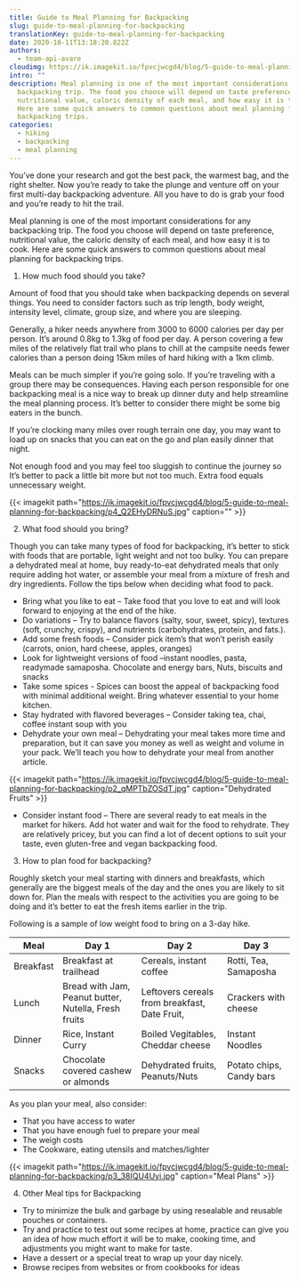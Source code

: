 ```yaml
---
title: Guide to Meal Planning for Backpacking
slug: guide-to-meal-planning-for-backpacking
translationKey: guide-to-meal-planning-for-backpacking
date: 2020-10-11T13:18:20.822Z
authors:
  - team-api-avare
cloudimg: https://ik.imagekit.io/fpvcjwcgd4/blog/5-guide-to-meal-planning-for-backpacking/p1_dh2fpt_u0PraQUV-9H.jpg
intro: ""
description: Meal planning is one of the most important considerations for any
  backpacking trip. The food you choose will depend on taste preference,
  nutritional value, caloric density of each meal, and how easy it is to cook.
  Here are some quick answers to common questions about meal planning for
  backpacking trips.
categories:
  - hiking
  - backpacking
  - meal planning
---
```

You’ve done your research and got the best pack, the warmest bag, and the right shelter. Now you’re ready to take the plunge and venture off on your first multi-day backpacking adventure. All you have to do is grab your food and you’re ready to hit the trail.

Meal planning is one of the most important considerations for any backpacking trip. The food you choose will depend on taste preference, nutritional value, the caloric density of each meal, and how easy it is to cook. Here are some quick answers to common questions about meal planning for backpacking trips.

1. How much food should you take?

Amount of food that you should take when backpacking depends on several things. You need to consider factors such as trip length, body weight, intensity level, climate, group size, and where you are sleeping.

Generally, a hiker needs anywhere from 3000 to 6000 calories per day per person. It’s around 0.8kg to 1.3kg of food per day. A person covering a few miles of the relatively flat trail who plans to chill at the campsite needs fewer calories than a person doing 15km miles of hard hiking with a 1km climb.

Meals can be much simpler if you’re going solo. If you’re traveling with a group there may be consequences. Having each person responsible for one backpacking meal is a nice way to break up dinner duty and help streamline the meal planning process. It’s better to consider there might be some big eaters in the bunch.

If you’re clocking many miles over rough terrain one day, you may want to load up on snacks that you can eat on the go and plan easily dinner that night.

Not enough food and you may feel too sluggish to continue the journey so It’s better to pack a little bit more but not too much. Extra food equals unnecessary weight.

{{< imagekit path="https://ik.imagekit.io/fpvcjwcgd4/blog/5-guide-to-meal-planning-for-backpacking/p4_Q2EHyDRNuS.jpg" caption="" >}}

2. What food should you bring?

Though you can take many types of food for backpacking, it’s better to stick with foods that are portable, light weight and not too bulky. You can prepare a dehydrated meal at home, buy ready-to-eat dehydrated meals that only require adding hot water, or assemble your meal from a mixture of fresh and dry ingredients. Follow the tips below when deciding what food to pack.

* Bring what you like to eat – Take food that you love to eat and will look forward to enjoying at the end of the hike.
* Do variations – Try to balance flavors (salty, sour, sweet, spicy), textures (soft, crunchy, crispy), and nutrients (carbohydrates, protein, and fats.).
* Add some fresh foods – Consider pick item’s that won’t perish easily (carrots, onion, hard cheese, apples, oranges)
* Look for lightweight versions of food –instant noodles, pasta, readymade samaposha. Chocolate and energy bars, Nuts, biscuits and snacks
* Take some spices - Spices can boost the appeal of backpacking food with minimal additional weight. Bring whatever essential to your home kitchen.
* Stay hydrated with flavored beverages – Consider taking tea, chai, coffee instant soup with you
* Dehydrate your own meal – Dehydrating your meal takes more time and preparation, but it can save you money as well as weight and volume in your pack. We’ll teach you how to dehydrate your meal from another article.

{{< imagekit path="https://ik.imagekit.io/fpvcjwcgd4/blog/5-guide-to-meal-planning-for-backpacking/p2_qMPTbZOSdT.jpg" caption="Dehydrated Fruits" >}}

* Consider instant food – There are several ready to eat meals in the market for hikers. Add hot water and wait for the food to rehydrate. They are relatively pricey, but you can find a lot of decent options to suit your taste, even gluten-free and vegan backpacking food.

3. How to plan food for backpacking?

Roughly sketch your meal starting with dinners and breakfasts, which generally are the biggest meals of the day and the ones you are likely to sit down for. Plan the meals with respect to the activities you are going to be doing and it’s better to eat the fresh items earlier in the trip.

Following is a sample of low weight food to bring on a 3-day hike.

| Meal      | Day 1                                                  | Day 2                                           | Day 3                      |
| --------- | ------------------------------------------------------ | ----------------------------------------------- | -------------------------- |
| Breakfast | Breakfast at   trailhead                               | Cereals, instant   coffee                       | Rotti, Tea,   Samaposha    |
| Lunch     | Bread with Jam,   Peanut butter, Nutella, Fresh fruits | Leftovers   cereals from breakfast, Date Fruit, | Crackers with   cheese     |
| Dinner    | Rice, Instant   Curry                                  | Boiled   Vegitables, Cheddar cheese             | Instant Noodles            |
| Snacks    | Chocolate   covered cashew or almonds                  | Dehydrated   fruits, Peanuts/Nuts               | Potato chips,   Candy bars |

As you plan your meal, also consider:

* That you have access to water
* That you have enough fuel to prepare your meal
* The weigh costs
* The Cookware, eating utensils and matches/lighter

{{< imagekit path="https://ik.imagekit.io/fpvcjwcgd4/blog/5-guide-to-meal-planning-for-backpacking/p3_38IQU4Uyi.jpg" caption="Meal Plans" >}}

4. Other Meal tips for Backpacking

* Try to minimize the bulk and garbage by using resealable and reusable pouches or containers.
* Try and practice to test out some recipes at home, practice can give you an idea of how much effort it will be to make, cooking time, and adjustments you might want to make for taste.
* Have a dessert or a special treat to wrap up your day nicely.
* Browse recipes from websites or from cookbooks for ideas